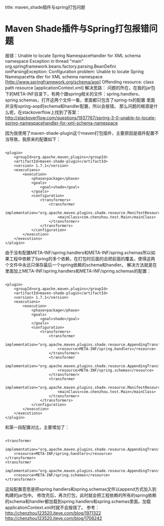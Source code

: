 title: maven_shade插件与spring打包问题 

#  Maven Shade插件与Spring打包报错问题 
报错：Unable to locate Spring NamespaceHandler for XML schema namespace
Exception in thread "main" org.springframework.beans.factory.parsing.BeanDefini
ionParsingException: Configuration problem: Unable to locate Spring NamespaceHa
dler for XML schema namespace [http://www.springframework.org/schema/aop]
Offending resource: class path resource [applicationContext.xml]
解决思路：
问题的所在，在我的jar包下的META-INF目录下，有两个跟spring相关的文件：spring.handlers、spring.schemas，打开这两个文件一看，里面都只包含了spring-tx的配置
里面并没有spring-aop的schema和handler配置，所以会报错。
那么问题的根源是什么呢，在stackoverflow上找到了答案：http://stackoverflow.com/questions/1937767/spring-3-0-unable-to-locate-spring-namespacehandler-for-xml-schema-namespace

因为我使用了maven-shade-plugin这个maven打包插件，主要原因是插件配置不当导致，我原来的配置如下：
```

<plugin>  
    <groupId>org.apache.maven.plugins</groupId>  
    <artifactId>maven-shade-plugin</artifactId>  
    <version> 1.7.1</version>  
    <executions>  
        <execution>  
            <phase>package</phase>  
            <goals>  
                <goal>shade</goal>  
            </goals>  
            <configuration>  
                <transformers>  
                    <transformer  
                        implementation="org.apache.maven.plugins.shade.resource.ManifestResourceTransformer">  
                        <mainClass>com.chenzhou.test.Main</mainClass>  
                    </transformer>  
                </transformers>  
            </configuration>  
        </execution>  
    </executions>  
</plugin> 

``` 
由于没有配置META-INF/spring.handlers和META-INF/spring.schemas所以如果工程中依赖了Spring的多个依赖，在打包时后面的会把前面的覆盖，使得这两个文件中永远只保存最后一个spring依赖的schema和handler。
解决方法就是在里面加上META-INF/spring.handlers和META-INF/spring.schemas的配置：
```

<plugin>  
    <groupId>org.apache.maven.plugins</groupId>  
    <artifactId>maven-shade-plugin</artifactId>  
    <version> 1.7.1</version>  
    <executions>  
        <execution>  
            <phase>package</phase>  
            <goals>  
                <goal>shade</goal>  
            </goals>  
            <configuration>  
                <transformers>  
                    <transformer  
                        implementation="org.apache.maven.plugins.shade.resource.AppendingTransformer">  
                        <resource>META-INF/spring.handlers</resource>  
                    </transformer>  
                    <transformer  
                        implementation="org.apache.maven.plugins.shade.resource.AppendingTransformer">  
                        <resource>META-INF/spring.schemas</resource>  
                    </transformer>  
                    <transformer  
                        implementation="org.apache.maven.plugins.shade.resource.ManifestResourceTransformer">  
                        <mainClass>com.chenzhou.test.Main</mainClass>  
                    </transformer>  
                </transformers>  
            </configuration>  
        </execution>  
    </executions>  
</plugin> 

``` 
和第一段配置对比，主要增加了：
```

<transformer  
    implementation="org.apache.maven.plugins.shade.resource.AppendingTransformer">  
    <resource>META-INF/spring.handlers</resource>  
</transformer>  
<transformer  
    implementation="org.apache.maven.plugins.shade.resource.AppendingTransformer">  
    <resource>META-INF/spring.schemas</resource>  
</transformer> 

``` 
这段配置意思是把spring.handlers和spring.schemas文件以append方式加入到构建的jar包中。
修改完后，再次打包，此时就会把工程依赖的所有的spring依赖的schema和handler都加载到spring.handlers和spring.schemas里面。加载applicationContext.xml时就不会报错了。
参考：http://chenzhou123520.iteye.com/blog/1971322
http://chenzhou123520.iteye.com/blog/1706242